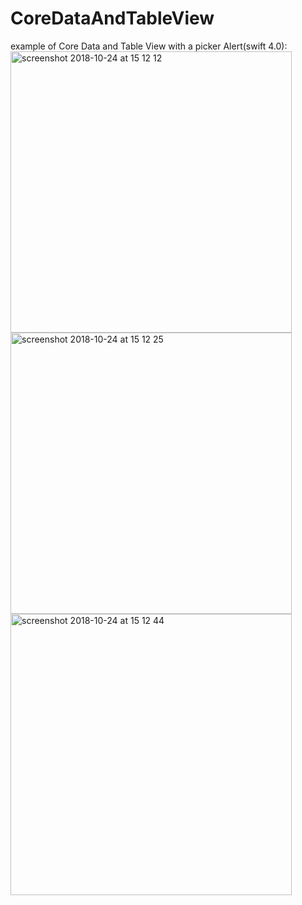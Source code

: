 # CoreDataAndTableView
example of Core Data and Table View with a picker Alert(swift 4.0):<br />
<img height="450" alt="screenshot 2018-10-24 at 15 12 12" src="https://user-images.githubusercontent.com/36310714/47432847-76573a00-d79f-11e8-919b-00fa5d15c2a1.png"><br />
<img height="450" alt="screenshot 2018-10-24 at 15 12 25" src="https://user-images.githubusercontent.com/36310714/47432849-76573a00-d79f-11e8-9e59-7602a4a74c55.png"><br />
<img height="450" alt="screenshot 2018-10-24 at 15 12 44" src="https://user-images.githubusercontent.com/36310714/47432854-78b99400-d79f-11e8-861c-63fc7b2bc600.png"><br />

